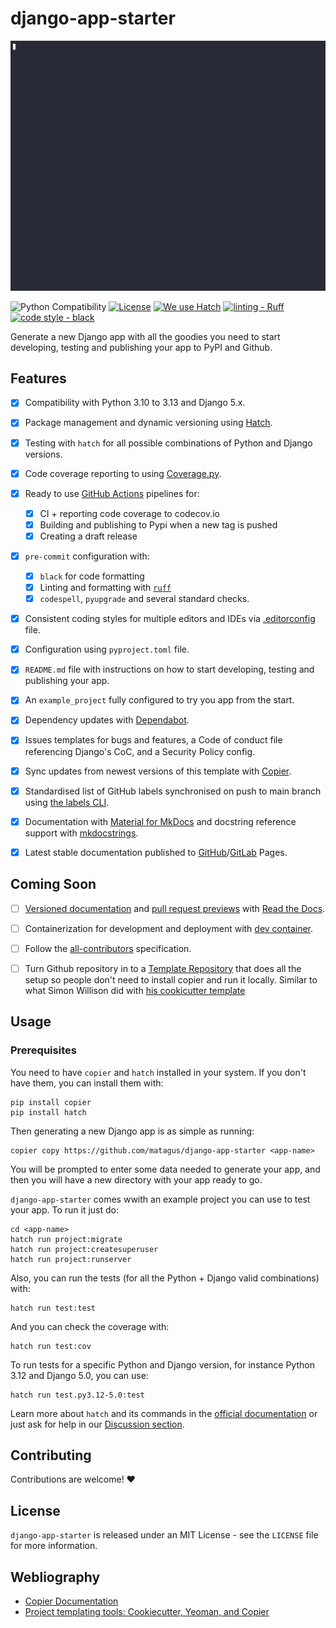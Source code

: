# django-app-starter

![Demo.gif](https://raw.githubusercontent.com/matagus/django-app-starter/main/screenshots/demo.gif)

![Python Compatibility](https://img.shields.io/badge/python-3.9%20%7C%203.10%20%7C%203.11%20%7C%203.12-blue.svg) [![License](https://img.shields.io/badge/MIT-blue.svg)](https://opensource.org/licenses/MIT) [![We use Hatch](https://img.shields.io/badge/%F0%9F%A5%9A-Hatch-4051b5.svg)](https://github.com/pypa/hatch) [![linting - Ruff](https://img.shields.io/endpoint?url=https://raw.githubusercontent.com/astral-sh/ruff/main/assets/badge/v2.json)](https://github.com/astral-sh/ruff) [![code style - black](https://img.shields.io/badge/code%20style-black-000000.svg)](https://github.com/psf/black)

Generate a new Django app with all the goodies you need to start developing, testing and publishing your app to PyPI
and Github.


## Features

- [x] Compatibility with Python 3.10 to 3.13 and Django 5.x.
- [x] Package management and dynamic versioning using [Hatch](https://hatch.pypa.io/latest/install/).
- [x] Testing with `hatch` for all possible combinations of Python and Django versions.
- [x] Code coverage reporting to using [Coverage.py](https://coverage.readthedocs.io/en/latest/).
- [x] Ready to use [GitHub Actions](https://help.github.com/en/actions/automating-your-workflow-with-github-actions)
pipelines for:
  * [x] CI + reporting code coverage to codecov.io
  * [x] Building and publishing to Pypi when a new tag is pushed
  * [x] Creating a draft release
- [x] `pre-commit` configuration with:
  - [x] `black` for code formatting
  - [x] Linting and formatting with [`ruff`](https://github.com/charliermarsh/ruff)
  - [x] `codespell`, `pyupgrade` and several standard checks.
- [x] Consistent coding styles for multiple editors and IDEs via [.editorconfig](https://editorconfig.org/) file.
- [x] Configuration using `pyproject.toml` file.
- [x] `README.md` file with instructions on how to start developing, testing and publishing your app.
- [x] An `example_project` fully configured to try you app from the start.
- [x] Dependency updates with [Dependabot](https://github.com/dependabot).
- [x] Issues templates for bugs and features, a Code of conduct file referencing Django's CoC, and a Security Policy
config.
- [x] Sync updates from newest versions of this template with [Copier](https://copier.readthedocs.io/en/stable/updating/).
- [x] Standardised list of GitHub labels synchronised on push to main branch using [the labels CLI](https://github.com/hackebrot/labels).
- [x] Documentation with [Material for MkDocs](https://squidfunk.github.io/mkdocs-material/) and docstring reference
support with [mkdocstrings](https://mkdocstrings.github.io/).
- [x] Latest stable documentation published to [GitHub](https://docs.github.com/en/pages)/[GitLab](https://docs.gitlab.com/ee/user/project/pages/) Pages.


## Coming Soon

- [ ] [Versioned documentation](https://docs.readthedocs.io/en/stable/versions.html) and [pull request previews](https://docs.readthedocs.io/en/stable/pull-requests.html) with [Read the Docs](https://readthedocs.org/).
- [ ] Containerization for development and deployment with [dev container](https://containers.dev/).
- [ ] Follow the [all-contributors](https://github.com/all-contributors/all-contributors) specification.
- [ ] Turn Github repository in to a [Template Repository](https://docs.github.com/en/repositories/creating-and-managing-repositories/creating-a-template-repository)
that does all the setup so people don't need to install copier and run it locally. Similar to what Simon Willison did
with [his cookicutter template](https://github.com/simonw/python-lib-template-repository)


## Usage

### Prerequisites

You need to have `copier` and `hatch` installed in your system. If you don't have them, you can install them with:

```
pip install copier
pip install hatch
```

Then generating a new Django app is as simple as running:

```
copier copy https://github.com/matagus/django-app-starter <app-name>
```

You will be prompted to enter some data needed to generate your app, and then you will have a new directory with your
app ready to go.

`django-app-starter` comes wwith an example project you can use to test your app. To run it just do:

```
cd <app-name>
hatch run project:migrate
hatch run project:createsuperuser
hatch run project:runserver
```

Also, you can run the tests (for all the Python + Django valid combinations) with:

```
hatch run test:test
```

And you can check the coverage with:

```
hatch run test:cov
```

To run tests for a specific Python and Django version, for instance Python 3.12 and Django 5.0, you can use:

```
hatch run test.py3.12-5.0:test
```

Learn more about `hatch` and its commands in the [official documentation](https://hatch.pypa.io/latest/) or
just ask for help in our [Discussion section](https://github.com/matagus/django-app-starter/discussions).

## Contributing

Contributions are welcome! ❤️


## License

`django-app-starter` is released under an MIT License - see the `LICENSE` file for more information.


## Webliography

- [Copier Documentation](https://copier.readthedocs.io/en/stable/)
- [Project templating tools: Cookiecutter, Yeoman, and Copier](https://www.cookiecutter.io/article-post/cookiecutter-alternatives)
